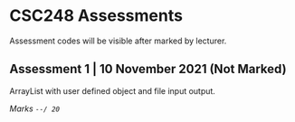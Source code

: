 # CSC248 Assessments
Assessment codes will be visible after marked by lecturer.

## Assessment 1 | 10 November 2021 (Not Marked)
ArrayList with user defined object and file input output.

_Marks `--/ 20`_
